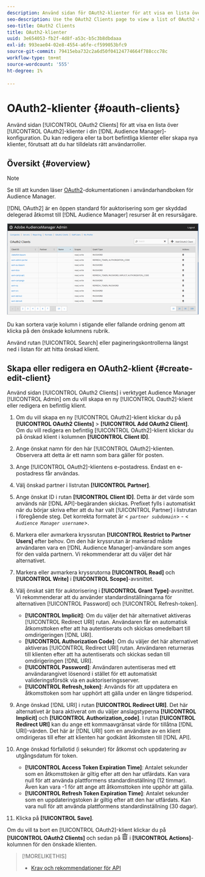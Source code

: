 ```yaml
---
description: Använd sidan för OAuth2-klienter för att visa en lista över OAuth2-klienter i din Audience Manager-konfiguration. Du kan redigera eller ta bort befintliga klienter eller skapa nya klienter, förutsatt att du har tilldelats rätt användarroller.
seo-description: Use the OAuth2 Clients page to view a list of OAuth2 clients in your Audience Manager configuration. You can edit or delete existing clients or create new clients, providing that you have the appropriate user roles assigned.
seo-title: OAuth2 Clients
title: OAuth2-klienter
uuid: 3e654053-fb2f-4d8f-a53c-b5c3b8dbdaaa
exl-id: 993eae04-02e8-4554-a6fe-cf599053bfc9
source-git-commit: 79415eba732c2a6d50f04124774664f788ccc78c
workflow-type: tm+mt
source-wordcount: '555'
ht-degree: 1%

---
```


# OAuth2-klienter {#oauth-clients}

Använd sidan [!UICONTROL OAuth2 Clients] för att visa en lista över [!UICONTROL OAuth2]-klienter i din [!DNL Audience Manager]-konfiguration. Du kan redigera eller ta bort befintliga klienter eller skapa nya klienter, förutsatt att du har tilldelats rätt användarroller.

## Översikt {#overview}

<!-- c_oauth.xml -->

>[!NOTE]
>
>Se till att kunden läser [OAuth2](https://experienceleague.adobe.com/docs/audience-manager/user-guide/api-and-sdk-code/rest-apis/aam-api-getting-started.html#oauth)-dokumentationen i användarhandboken för Audience Manager.

[!DNL OAuth2] är en öppen standard för auktorisering som ger skyddad delegerad åtkomst till  [!DNL Audience Manager] resurser åt en resursägare.

![](assets/oauth.png)

Du kan sortera varje kolumn i stigande eller fallande ordning genom att klicka på den önskade kolumnens rubrik.

Använd rutan [!UICONTROL Search] eller pagineringskontrollerna längst ned i listan för att hitta önskad klient.

## Skapa eller redigera en OAuth2-klient {#create-edit-client}

<!-- t_create_edit_auth.xml -->

Använd sidan [!UICONTROL OAuth2 Clients] i verktyget Audience Manager [!UICONTROL Admin] om du vill skapa en ny [!UICONTROL Oauth2]-klient eller redigera en befintlig klient.

1. Om du vill skapa en ny [!UICONTROL OAuth2]-klient klickar du på **[!UICONTROL OAuth2 Clients]** > **[!UICONTROL Add OAuth2 Client]**. Om du vill redigera en befintlig [!UICONTROL OAuth2]-klient klickar du på önskad klient i kolumnen **[!UICONTROL Client ID]**.
1. Ange önskat namn för den här [!UICONTROL OAuth2]-klienten. Observera att detta är ett namn som bara gäller för posten.
1. Ange [!UICONTROL OAuth2]-klientens e-postadress. Endast en e-postadress får användas.
1. Välj önskad partner i listrutan **[!UICONTROL Partner]**.
1. Ange önskat ID i rutan **[!UICONTROL Client ID]**. Detta är det värde som används när [!DNL API]-begäranden skickas. Prefixet fylls i automatiskt när du börjar skriva efter att du har valt [!UICONTROL Partner] i listrutan i föregående steg. Det korrekta formatet är &lt; *`partner subdomain`*> - &lt; *`Audience Manager username`*>.
1. Markera eller avmarkera kryssrutan **[!UICONTROL Restrict to Partner Users]** efter behov. Om den här kryssrutan är markerad måste användaren vara en [!DNL Audience Manager]-användare som anges för den valda partnern. Vi rekommenderar att du väljer det här alternativet.
1. Markera eller avmarkera kryssrutorna **[!UICONTROL Read]** och **[!UICONTROL Write]** i **[!UICONTROL Scope]**-avsnittet.
1. Välj önskat sätt för auktorisering i **[!UICONTROL Grant Type]**-avsnittet. Vi rekommenderar att du använder standardinställningarna för alternativen [!UICONTROL Password] och [!UICONTROL Refresh-token].

   * **[!UICONTROL Implicit]**: Om du väljer det här alternativet aktiveras  [!UICONTROL Redirect URI] rutan. Användaren får en automatisk åtkomsttoken efter att ha autentiserats och skickas omedelbart till omdirigeringen [!DNL URI].
   * **[!UICONTROL Authorization Code]**: Om du väljer det här alternativet aktiveras  [!UICONTROL Redirect URI] rutan. Användaren returneras till klienten efter att ha autentiserats och skickas sedan till omdirigeringen [!DNL URI].
   * **[!UICONTROL Password]**: Användaren autentiseras med ett användarangivet lösenord i stället för ett automatiskt valideringsförsök via en auktoriseringsserver.
   * **[!UICONTROL Refresh_token]**: Används för att uppdatera en åtkomsttoken som har upphört att gälla under en längre tidsperiod.

1. Ange önskad [!DNL URI] i rutan **[!UICONTROL Redirect URI]**. Det här alternativet är bara aktiverat om du väljer anslagstyperna **[!UICONTROL Implicit]** och **[!UICONTROL Authorization_code]**. I rutan **[!UICONTROL Redirect URI]** kan du ange ett kommaavgränsat värde för tillåtna [!DNL URI]-värden. Det här är [!DNL URI] som en användare av en klient omdirigeras till efter att klienten har godkänt åtkomsten till [!DNL API].
1. Ange önskad förfallotid (i sekunder) för åtkomst och uppdatering av utgångsdatum för token.

   * **[!UICONTROL Access Token Expiration Time]**: Antalet sekunder som en åtkomsttoken är giltig efter att den har utfärdats. Kan vara null för att använda plattformens standardinställning (12 timmar). Även kan vara -1 för att ange att åtkomsttoken inte upphör att gälla.
   * **[!UICONTROL Refresh Token Expiration Time]**: Antalet sekunder som en uppdateringstoken är giltig efter att den har utfärdats. Kan vara null för att använda plattformens standardinställning (30 dagar).

1. Klicka på **[!UICONTROL Save]**.

Om du vill ta bort en [!UICONTROL OAuth2]-klient klickar du på **[!UICONTROL OAuth2 Clients]** och sedan på ![](assets/icon_delete.png) i **[!UICONTROL Actions]**-kolumnen för den önskade klienten.

>[!MORELIKETHIS]
>
>* [Krav och rekommendationer för API](../admin-oauth2/aam-admin-api-requirements.md)

